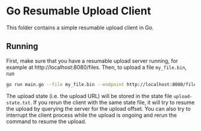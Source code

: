 # Go Resumable Upload Client

This folder contains a simple resumable upload client in Go.

## Running

First, make sure that you have a resumable upload server running, for example at http://localhost:8080/files. Then, to upload a file `my_file.bin`, run

```sh
go run main.go --file my_file.bin --endpoint http://localhost:8080/files/ --state ./upload-state.txt
```

The upload state (i.e. the upload URL) will be stored in the state file `upload-state.txt`. If you rerun the client with the same state file, it will try to resume the upload by querying the server for the upload offset. You can also try to interrupt the client process while the upload is ongoing and rerun the command to resume the upload.
